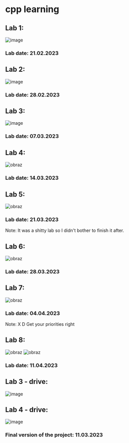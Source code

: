 # cpp learning

## Lab 1:
![image](https://user-images.githubusercontent.com/27778188/220600896-5f6b4c95-02d2-451f-91a6-31e9d63cce73.png)
### Lab date: 21.02.2023
## Lab 2:
![image](https://user-images.githubusercontent.com/27778188/224505162-4f2e0e33-4d92-43cc-b5be-d8db0f8bec23.png)
### Lab date: 28.02.2023
## Lab 3:
![image](https://user-images.githubusercontent.com/27778188/224505204-76dda308-b70b-4a7c-b032-af22f1616740.png)
### Lab date: 07.03.2023
## Lab 4:
![obraz](https://user-images.githubusercontent.com/27778188/229084234-9a2e5013-360e-4f95-8dd0-f99a151284f2.png)
### Lab date: 14.03.2023
## Lab 5:
![obraz](https://user-images.githubusercontent.com/27778188/232792538-1f4d6202-9b0c-4163-861e-ebfef6cfc972.png)
### Lab date: 21.03.2023
Note: It was a shitty lab so I didn't bother to finish it after.
## Lab 6:
![obraz](https://user-images.githubusercontent.com/27778188/232792957-a533d873-44f1-40ed-a712-d0e8d1a2ad2f.png)
### Lab date: 28.03.2023
## Lab 7:
![obraz](https://user-images.githubusercontent.com/27778188/232793137-bcd5f06e-7f62-4f24-a77d-f6e95d061812.png)
### Lab date: 04.04.2023
Note: X D
Get your priorities right
## Lab 8:
![obraz](https://user-images.githubusercontent.com/27778188/232793537-cc38b64e-20dd-4ed8-8814-eb0bddb577e7.png)
![obraz](https://user-images.githubusercontent.com/27778188/232793601-1c703c7b-1c21-47f5-bc16-6fcd5b36222d.png)
### Lab date: 11.04.2023

###
###
## Lab 3 - drive:
![image](https://user-images.githubusercontent.com/27778188/224544754-aa846330-63c9-46a4-8e0e-ba17290f5792.png)
## Lab 4 - drive:
![image](https://user-images.githubusercontent.com/27778188/224505500-bbeae89f-c1da-490d-9bf0-f4069b15864b.png)
### Final version of the project: 11.03.2023
